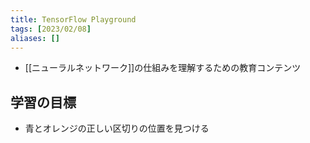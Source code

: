 ```yaml
---
title: TensorFlow Playground
tags: [2023/02/08]
aliases: []
---
```


- [[ニューラルネットワーク]]の仕組みを理解するための教育コンテンツ
## 学習の目標
- 青とオレンジの正しい区切りの位置を見つける